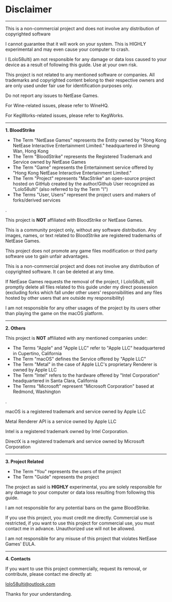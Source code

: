 # Disclaimer
---------------------------------

This is a non-commercial project and does not involve any distribution of copyrighted software

I cannot guarantee that it will work on your system. This is HIGHLY experimental and may even cause your computer to crash.

I (Lolo58ulti) am not responsible for any damage or data loss caused to your device as a result of following this guide. Use at your own risk.

This project is not related to any mentioned software or companies. All trademarks and copyrighted content belong to their respective owners and are only used under fair use for identification purposes only.

Do not report any issues to NetEase Games.

For Wine-related issues, please refer to WineHQ.

For KegWorks-related issues, please refer to KegWorks.

------------------------------------

**1. BloodStrike**

- The Term "NetEase Games" represents the Entity owned by "Hong Kong NetEase Interactive Entertainment Limited." headquartered in Sheung Wan, Hong Kong
- The Term "BloodStrike" represents the Registered Trademark and Service owned by NetEase Games
- The Term "Game" represents the Entertainment service offered by "Hong Kong NetEase Interactive Entertainment Limited."
- The Term "Project" represents "MacStrike" an open-source project hosted on GitHub created by the author/Github User recognized as "Lolo58ulti" (also referred to by the Term "I")
- The Terms "User, Users" represent the project users and makers of forks/derived services

.

This project is **NOT** affiliated with BloodStrike or NetEase Games.

This is a community project only, without any software distribution. Any images, names, or text related to BloodStrike are registered trademarks of NetEase Games.

This project does not promote any game files modification or third party software use to gain unfair advantages.

This is a non-commercial project and does not involve any distribution of copyrighted software. It can be deleted at any time.

If NetEase Games requests the removal of the project, I Lolo58ulti, will promptly delete all files related to this guide under my direct possession (excluding forks which fall under other users' responsibilities and any files hosted by other users that are outside my responsibility)

I am not responsible for any other usages of the project by its users other than playing the game on the macOS platform.

--------------------------------------

**2. Others**

This project is **NOT** affiliated with any mentioned companies under:

- The Terms "Apple" and "Apple LLC" refer to "Apple LLC" headquartered in Cupertino, California
- The Term "macOS" defines the Service offered by "Apple LLC"
- The Term "Metal" in the case of Apple LLC's proprietary Renderer is owned by Apple LLC
- The Term "Intel" refers to the hardware offered by "Intel Corporation" headquartered in Santa Clara, California
- The Terms "Microsoft" represent "Microsoft Corporation" based at Redmond, Washington

.

macOS is a registered trademark and service owned by Apple LLC

Metal Renderer API is a service owned by Apple LLC

Intel is a registered trademark owned by Intel Corporation.

DirectX is a registered trademark and service owned by Microsoft Corporation

-----------------------------------------

**3. Project Related**

- The Term "You" represents the users of the project
- The Term "Guide" represents the project

The project as said is **HIGHLY** experimental, you are solely responsible for any damage to your computer or data loss resulting from following this guide.

I am not responsible for any potential bans on the game BloodStrike.

If you use this project, you must credit me directly. Commercial use is restricted, if you want to use this project for commercial use, you must contact me in advance. Unauthorized use will not be allowed.

I am not responsible for any misuse of this project that violates NetEase Games' EULA.

-------------------------------------------

**4. Contacts**

If you want to use this project commercially, request its removal, or contribute, please contact me directly at:

lolo58ulti@outlook.com

Thanks for your understanding.
